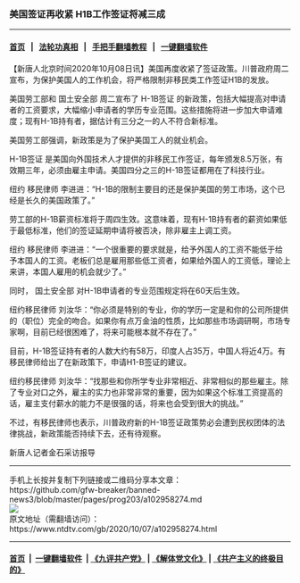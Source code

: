 ### 美国签证再收紧 H1B工作签证将减三成
------------------------

#### [首页](https://github.com/gfw-breaker/banned-news3/blob/master/README.md) &nbsp;&nbsp;|&nbsp;&nbsp; [法轮功真相](https://github.com/begood0513/basic/blob/master/README.md)  &nbsp;&nbsp;|&nbsp;&nbsp; [手把手翻墙教程](https://github.com/gfw-breaker/guides/wiki)  &nbsp;&nbsp;|&nbsp;&nbsp; [一键翻墙软件](https://github.com/gfw-breaker/nogfw/blob/master/README.md)  



<div><div class="post_content" itemprop="articleBody">
 <p>
  【新唐人北京时间2020年10月08日讯】美国再度收紧了签证政策。川普政府周二宣布，为保护美国人的工作机会，将严格限制非移民类工作签证H1B的发放。
 </p>
 <p>
  美国劳工部和
  <ok href="https://www.ntdtv.com/gb/国土安全部.htm">
   国土安全部
  </ok>
  周二宣布了
  <ok href="https://www.ntdtv.com/gb/h-1b签证.htm">
   H-1B签证
  </ok>
  的新政策，包括大幅提高对申请者的工资要求，大幅缩小申请者的学历专业范围。这些措施将进一步加大申请难度；现有H-1B持有者，据估计有三分之一的人不符合新标准。
 </p>
 <p>
  美国劳工部强调，新政策是为了保护美国工人的就业机会。
 </p>
 <p>
  <ok href="https://www.ntdtv.com/gb/h-1b签证.htm">
   H-1B签证
  </ok>
  是美国向外国技术人才提供的非移民工作签证，每年颁发8.5万张，有效期三年，必须由雇主申请。美国四分之三的H-1B签证都用在了科技行业。
 </p>
 <p>
  纽约
  <ok href="https://www.ntdtv.com/gb/移民律师.htm">
   移民律师
  </ok>
  李进进：“H-1B的限制主要目的还是保护美国的劳工市场，这个已经是长久的美国政策了。”
 </p>
 <p>
  劳工部的H-1B薪资标准将于周四生效。这意味着，现有H-1B持有者的薪资如果低于最低标准，他们的签证延期申请将被否决，除非雇主上调工资。
 </p>
 <p>
  纽约
  <ok href="https://www.ntdtv.com/gb/移民律师.htm">
   移民律师
  </ok>
  李进进：“一个很重要的要求就是，给予外国人的工资不能低于给予本国人的工资。老板们总是雇用那些低工资者，如果给外国人的工资低，理论上来讲，本国人雇用的机会就少了。”
 </p>
 <p>
  同时，
  <ok href="https://www.ntdtv.com/gb/国土安全部.htm">
   国土安全部
  </ok>
  对H-1B申请者的专业范围规定将在60天后生效。
 </p>
 <p>
  纽约移民律师 刘汝华：“你必须是特别的专业，你的学历一定是和你的公司所提供的（职位）完全的吻合。如果你有点万金油的性质，比如那些市场调研啊，市场专家啊，目前已经很困难了，将来可能根本就不存在了。”
 </p>
 <p>
  目前，H-1B签证持有者的人数大约有58万，印度人占35万，中国人将近4万。有移民律师给出了在新政策下，申请H1-B签证的建议。
 </p>
 <p>
  纽约移民律师 刘汝华：“找那些和你所学专业非常相近、非常相似的那些雇主。除了专业对口之外，雇主的实力也非常非常的重要，因为如果这个标准工资提高的话，雇主支付薪水的能力不是很强的话，将来也会受到很大的挑战。”
 </p>
 <p>
  不过，有移民律师也表示，川普政府新的H-1B签证政策势必会遭到民权团体的法律挑战，新政策能否持续下去，还有待观察。
 </p>
 <p>
  新唐人记者金石采访报导
 </p>
 <div class="single_ad">
 </div>
</div>
</div>
<hr/>
手机上长按并复制下列链接或二维码分享本文章：<br/>
https://github.com/gfw-breaker/banned-news3/blob/master/pages/prog203/a102958274.md <br/>
<a href='https://github.com/gfw-breaker/banned-news3/blob/master/pages/prog203/a102958274.md'><img src='https://github.com/gfw-breaker/banned-news3/blob/master/pages/prog203/a102958274.md.png'/></a> <br/>
原文地址（需翻墙访问）：https://www.ntdtv.com/gb/2020/10/07/a102958274.html


------------------------
#### [首页](https://github.com/gfw-breaker/banned-news3/blob/master/README.md) &nbsp;|&nbsp; [一键翻墙软件](https://github.com/gfw-breaker/nogfw/blob/master/README.md) &nbsp;| [《九评共产党》](https://github.com/gfw-breaker/9ping.md/blob/master/README.md#九评之一评共产党是什么) | [《解体党文化》](https://github.com/gfw-breaker/jtdwh.md/blob/master/README.md) | [《共产主义的终极目的》](https://github.com/gfw-breaker/gczydzjmd.md/blob/master/README.md)


<img src='http://gfw-breaker.win/banned-news3/pages/prog203/a102958274.md' width='0px' height='0px'/>